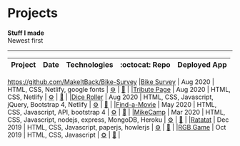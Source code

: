 # Projects
**Stuff I made**<br>
Newest first

---


| Project         | Date     | Technologies       | :octocat:  Repo     |  Deployed App         |
|-----------------|----------|--------------------|:-------------------:|:---------------------:|
https://github.com/MakeItBack/Bike-Survey
|[Bike Survey](https://github.com/MakeItBack/Bike-Survey) | Aug 2020 | HTML, CSS, Netlify, google fonts | [	:gear:](https://github.com/MakeItBack/Bike-Survey "Survey repo") | [:rocket:](https://bike-survey.netlify.app// "Open Survey") |
|[Tribute Page](https://github.com/MakeItBack/Tribute) | Aug 2020 | HTML, CSS, Netlify | [	:gear:](https://github.com/MakeItBack/Tribute "Tribute repo") | [:rocket:](https://record-tribute.netlify.app/ "Open Tribute") |
|[Dice Roller](https://github.com/MakeItBack/Dice-Roller) | Aug 2020 | HTML, CSS, Javascript, jQuery, Bootstrap 4, Netlify | [	:gear:](https://github.com/MakeItBack/Dice-Roller "Dice Roller repo") | [:rocket:](https://olives-dice-roller.netlify.app/ "Open Dice Roller") |
|[Find-a-Movie](https://github.com/MakeItBack/Find-a-Movie) | May 2020 | HTML, CSS, Javascript, API, bootstrap 4 | [	:gear:](https://github.com/MakeItBack/Find-a-Movie "Find-a-Movie repo") | [:rocket:](https://find-a-movie.netlify.app/ "Open Find-a-Movie") |
|[MikeCamp](https://github.com/MakeItBack/MikeCamp) | Mar 2020 | HTML, CSS, Javascript, nodejs, express, MongoDB, Heroku | [	:gear:](https://github.com/MakeItBack/MikeCamp "MikeCamp repo") | [:rocket:](https://mike-camp.herokuapp.com/ "Open MikeCamp") |
|[Ratatat](https://github.com/MakeItBack/Ratatat) | Dec 2019 | HTML, CSS, Javascript, paperjs, howlerjs | [	:gear:](https://github.com/MakeItBack/Ratatat "Ratatat repo") | [:rocket:](https://ratatat.netlify.app/ "Open Ratatat") |
|[RGB Game](https://github.com/MakeItBack/RGB-Game) | Oct 2019 | HTML, CSS, Javascript | [	:gear:](https://github.com/MakeItBack/RGB-Game "RGB Game repo") | [:rocket:](https://redgreenblue.netlify.app/ "Open RGB Game") |
